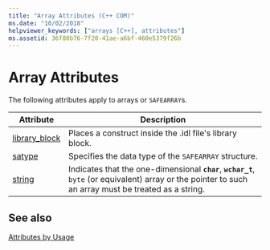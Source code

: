 ```yaml
---
title: "Array Attributes (C++ COM)"
ms.date: "10/02/2018"
helpviewer_keywords: ["arrays [C++], attributes"]
ms.assetid: 36f80b76-7f20-41ae-a6bf-460e5379f26b
---
```

# Array Attributes

The following attributes apply to arrays or `SAFEARRAY`s.

|Attribute|Description|
|---------------|-----------------|
|[library_block](library-block.md)|Places a construct inside the .idl file's library block.|
|[satype](satype.md)|Specifies the data type of the `SAFEARRAY` structure.|
|[string](string-cpp.md)|Indicates that the one-dimensional **`char`**, **`wchar_t`**, `byte` (or equivalent) array or the pointer to such an array must be treated as a string.|

## See also

[Attributes by Usage](attributes-by-usage.md)
